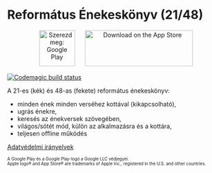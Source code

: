 # Református Énekeskönyv (21/48)

<p align="center">
<a href='https://play.google.com/store/apps/details?id=com.github.reformatus.enekeskonyv'><img style='height: 83px' alt='Szerezd meg: Google Play' src='https://play.google.com/intl/en_us/badges/static/images/badges/hu_badge_web_generic.png'/></a>&nbsp;&nbsp;&nbsp;&nbsp;&nbsp;&nbsp;<a href="https://apps.apple.com/us/app/reform%C3%A1tus-%C3%A9nekesk%C3%B6nyv-21-48/id1661694803" style="width: 250px; height: 83px;"><img src="https://tools.applemediaservices.com/api/badges/download-on-the-app-store/black/hu-hu?size=250x83&amp;releaseDate=1672272000" alt="Download on the App Store" style="width: 250px; height: 83px;"></a>
</p>

[![Codemagic build status](https://api.codemagic.io/apps/6527e63278135eff64eca3a7/6527e63278135eff64eca3a6/status_badge.svg)](https://codemagic.io/apps/6527e63278135eff64eca3a7/6527e63278135eff64eca3a6/latest_build)

A 21-es (kék) és 48-as (fekete) református énekeskönyv:
- minden ének minden verséhez kottával (kikapcsolható),
- ugrás énekre,
- keresés az énekversek szövegében,
- világos/sötét mód, külön az alkalmazásra és a kottára,
- teljesen offline működés

[Adatvédelmi irányelvek](PRIVACY.md)

<sup><sub>A Google Play és a Google Play-logó a Google LLC védjegyei.<br />Apple logo® and App Store® are trademarks of Apple Inc., registered in the U.S. and other countries.</sub></sup>
